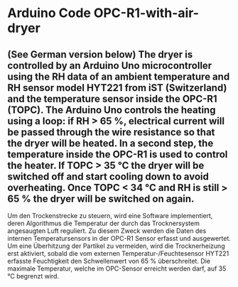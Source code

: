 # Arduino Code OPC-R1-with-air-dryer
(See German version below)
The dryer is controlled by an Arduino Uno microcontroller using the RH data of an ambient temperature and RH sensor model HYT221 from iST (Switzerland) and the temperature sensor inside the OPC-R1 (TOPC). The Arduino Uno controls the heating using a loop: if RH > 65 %, electrical current will be passed through the wire resistance so that the dryer will be heated. In a second step, the temperature inside the OPC-R1 is used to control the heater. If TOPC > 35 °C the dryer will be switched off and start cooling down to avoid overheating. Once TOPC < 34 °C and RH is still > 65 % the dryer will be switched on again.
------
Um den Trockenstrecke zu steuern, wird eine Software implementiert, deren Algorithmus die Temperatur der durch das Trocknersystem angesaugten Luft reguliert. Zu diesem Zweck werden die Daten des internen Temperatursensors in der OPC-R1 Sensor erfasst und ausgewertet. Um eine Überhitzung der Partikel zu vermeiden, wird die Trocknerheizung erst aktiviert, sobald die vom externen Temperatur-/Feuchtesensor HYT221 erfasste Feuchtigkeit den Schwellenwert von 65 % überschreitet. Die maximale Temperatur, welche im OPC-Sensor erreicht werden darf, auf 35 °C begrenzt wird.
